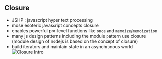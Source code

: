 ## Closure
- JSHP : javascript hyper text processing
- mose esoteric javascript concepts closure
- enables powerful pro-level functions like `once` and `memoize`/`memoization`
- many js design patterns including the module pattern use closure (module design of nodejs is based on the concept of closure)
- build iterators and maintain state in an asynchronous world
  ![Closure Intro](images/Screenshot%20from%202023-05-12_06-45.png)